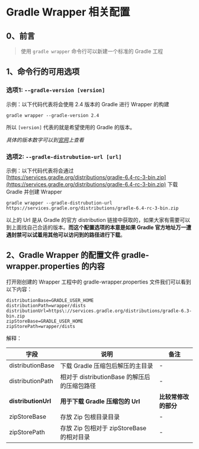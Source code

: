 # Gradle Wrapper 相关配置

## 0、前言

> 使用 ```gradle wrapper``` 命令行可以新建一个标准的 Gradle 工程

## 1、命令行的可用选项

### 选项1: ```--gradle-version [version]```

示例：以下代码代表将会使用 2.4 版本的 Gradle 进行 Wrapper 的构建
```
gradle wrapper --gradle-version 2.4
```

所以 ```[version]``` 代表的就是希望使用的 Gradle 的版本。

*具体的版本数字可以到[官网](https://gradle.org/releases/)上查看*


### 选项2: ```--gradle-distrubution-url [url]```

示例：以下代码代表将会通过 [https://services.gradle.org/distributions/gradle-6.4-rc-3-bin.zip](https://services.gradle.org/distributions/gradle-6.4-rc-3-bin.zip) 下载 Gradle 并创建 Wrapper

```
gradle wrapper --gradle-distrubution-url https://services.gradle.org/distributions/gradle-6.4-rc-3-bin.zip
```

以上的 Url 是从 Gradle 的官方 distribution 链接中获取的，如果大家有需要可以到上面找自己合适的版本。**而这个配置选项的本意是如果 Gradle 官方地址万一遭遇封禁可以试着用其他可以访问到的路径进行下载**。

## 2、Gradle Wrapper 的配置文件 gradle-wrapper.properties 的内容

打开刚创建的 Wrapper 工程中的 gradle-wrapper.properties 文件我们可以看到以下内容：

```
distributionBase=GRADLE_USER_HOME
distributionPath=wrapper/dists
distributionUrl=https\://services.gradle.org/distributions/gradle-6.3-bin.zip
zipStoreBase=GRADLE_USER_HOME
zipStorePath=wrapper/dists
```

解释：

|字段|说明|备注|
|--|--|--|
|distributionBase|下载 Gradle 压缩包后解压的主目录|-|
|distributionPath|相对于 distributionBase 的解压后的压缩包路径|-|
|**distributionUrl**|**用于下载 Gradle 压缩包的 Url**|**比较常修改的部分**|
|zipStoreBase|存放 Zip 包根目录目录|-|
|zipStorePath|存放 Zip 包相对于 zipStoreBase 的相对目录|-|
